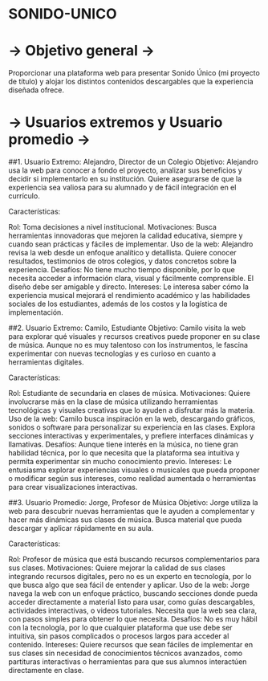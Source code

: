 # SONIDO-UNICO

#  → Objetivo general → 
Proporcionar una plataforma web para presentar Sonido Único (mi proyecto de título) y alojar los distintos contenidos descargables que la experiencia diseñada ofrece. 

# → Usuarios extremos y Usuario promedio → 

##1. Usuario Extremo: Alejandro, Director de un Colegio
Objetivo: Alejandro usa la web para conocer a fondo el proyecto, analizar sus beneficios y decidir si implementarlo en su institución. Quiere asegurarse de que la experiencia sea valiosa para su alumnado y de fácil integración en el currículo.

Características:

Rol: Toma decisiones a nivel institucional.
Motivaciones: Busca herramientas innovadoras que mejoren la calidad educativa, siempre y cuando sean prácticas y fáciles de implementar.
Uso de la web: Alejandro revisa la web desde un enfoque analítico y detallista. Quiere conocer resultados, testimonios de otros colegios, y datos concretos sobre la experiencia.
Desafíos: No tiene mucho tiempo disponible, por lo que necesita acceder a información clara, visual y fácilmente comprensible. El diseño debe ser amigable y directo.
Intereses: Le interesa saber cómo la experiencia musical mejorará el rendimiento académico y las habilidades sociales de los estudiantes, además de los costos y la logística de implementación.

##2. Usuario Extremo: Camilo, Estudiante
Objetivo: Camilo visita la web para explorar qué visuales y recursos creativos puede proponer en su clase de música. Aunque no es muy talentoso con los instrumentos, le fascina experimentar con nuevas tecnologías y es curioso en cuanto a herramientas digitales.

Características:

Rol: Estudiante de secundaria en clases de música.
Motivaciones: Quiere involucrarse más en la clase de música utilizando herramientas tecnológicas y visuales creativas que lo ayuden a disfrutar más la materia.
Uso de la web: Camilo busca inspiración en la web, descargando gráficos, sonidos o software para personalizar su experiencia en las clases. Explora secciones interactivas y experimentales, y prefiere interfaces dinámicas y llamativas.
Desafíos: Aunque tiene interés en la música, no tiene gran habilidad técnica, por lo que necesita que la plataforma sea intuitiva y permita experimentar sin mucho conocimiento previo.
Intereses: Le entusiasma explorar experiencias visuales o musicales que pueda proponer o modificar según sus intereses, como realidad aumentada o herramientas para crear visualizaciones interactivas.

##3. Usuario Promedio: Jorge, Profesor de Música
Objetivo: Jorge utiliza la web para descubrir nuevas herramientas que le ayuden a complementar y hacer más dinámicas sus clases de música. Busca material que pueda descargar y aplicar rápidamente en su aula.

Características:

Rol: Profesor de música que está buscando recursos complementarios para sus clases.
Motivaciones: Quiere mejorar la calidad de sus clases integrando recursos digitales, pero no es un experto en tecnología, por lo que busca algo que sea fácil de entender y aplicar.
Uso de la web: Jorge navega la web con un enfoque práctico, buscando secciones donde pueda acceder directamente a material listo para usar, como guías descargables, actividades interactivas, o videos tutoriales. Necesita que la web sea clara, con pasos simples para obtener lo que necesita.
Desafíos: No es muy hábil con la tecnología, por lo que cualquier plataforma que use debe ser intuitiva, sin pasos complicados o procesos largos para acceder al contenido.
Intereses: Quiere recursos que sean fáciles de implementar en sus clases sin necesidad de conocimientos técnicos avanzados, como partituras interactivas o herramientas para que sus alumnos interactúen directamente en clase.



